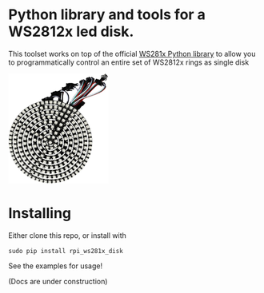# Python library and tools for a WS2812x led disk.

This toolset works on top of the official [WS281x Python library](https://github.com/rpi-ws281x/rpi-ws281x-python) to allow you to programmatically control an entire set of WS2812x rings as single disk


<img src="disk.jpg" width="200">

# Installing
Either clone this repo, or install with 
```console
sudo pip install rpi_ws281x_disk
```

See the examples for usage!

(Docs are under construction)